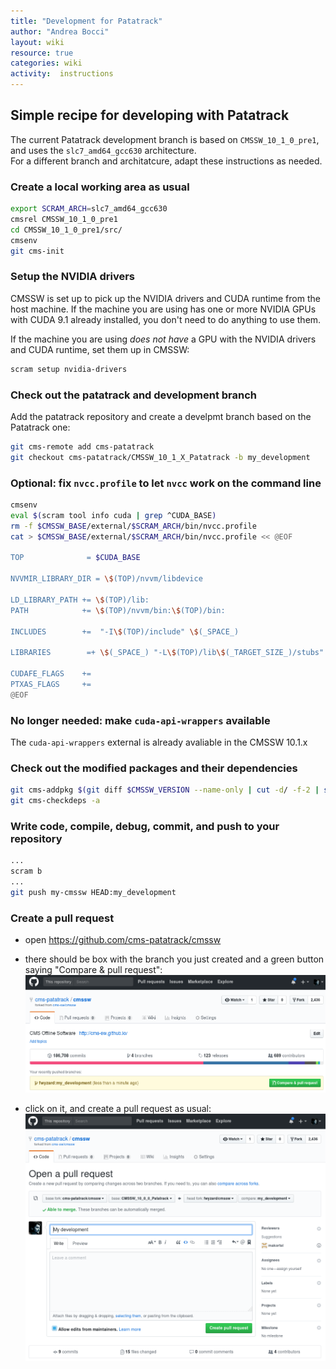 ```yaml
---
title: "Development for Patatrack"
author: "Andrea Bocci"
layout: wiki
resource: true
categories: wiki
activity:  instructions
---
```


## Simple recipe for developing with Patatrack
The current Patatrack development branch is based on `CMSSW_10_1_0_pre1`, and uses the `slc7_amd64_gcc630` architecture.  
For a different branch and architatcure, adapt these instructions as needed.

### Create a local working area as usual
```bash
export SCRAM_ARCH=slc7_amd64_gcc630
cmsrel CMSSW_10_1_0_pre1
cd CMSSW_10_1_0_pre1/src/
cmsenv
git cms-init
```

### Setup the NVIDIA drivers
CMSSW is set up to pick up the NVIDIA drivers and CUDA runtime from the host machine.
If the machine you are using has one or more NVIDIA GPUs with CUDA 9.1 already installed, you don't need to do anything to use them.

If the machine you are using *does not have* a GPU with the NVIDIA drivers and CUDA runtime, set them up in CMSSW:
```bash
scram setup nvidia-drivers
```

### Check out the patatrack and development branch
Add the patatrack repository and create a develpmt branch based on the Patatrack one:
```bash
git cms-remote add cms-patatrack
git checkout cms-patatrack/CMSSW_10_1_X_Patatrack -b my_development
```

### Optional: fix `nvcc.profile` to let `nvcc` work on the command line
```bash
cmsenv
eval $(scram tool info cuda | grep ^CUDA_BASE)
rm -f $CMSSW_BASE/external/$SCRAM_ARCH/bin/nvcc.profile
cat > $CMSSW_BASE/external/$SCRAM_ARCH/bin/nvcc.profile << @EOF

TOP              = $CUDA_BASE

NVVMIR_LIBRARY_DIR = \$(TOP)/nvvm/libdevice

LD_LIBRARY_PATH += \$(TOP)/lib:
PATH            += \$(TOP)/nvvm/bin:\$(TOP)/bin:

INCLUDES        +=  "-I\$(TOP)/include" \$(_SPACE_)

LIBRARIES        =+ \$(_SPACE_) "-L\$(TOP)/lib\$(_TARGET_SIZE_)/stubs" "-L\$(TOP)/lib\$(_TARGET_SIZE_)"

CUDAFE_FLAGS    +=
PTXAS_FLAGS     +=
@EOF
```

### No longer needed: make `cuda-api-wrappers` available
The `cuda-api-wrappers` external is already avaliable in the CMSSW 10.1.x

### Check out the modified packages and their dependencies
```bash
git cms-addpkg $(git diff $CMSSW_VERSION --name-only | cut -d/ -f-2 | sort -u)
git cms-checkdeps -a
```

### Write code, compile, debug, commit, and push to your repository
```bash
...
scram b
...
git push my-cmssw HEAD:my_development
```

### Create a pull request
  - open https://github.com/cms-patatrack/cmssw

  - there should be box with the branch you just created and a green button saying "Compare & pull request":
    ![Compare & pull request](screenshot1.png "Compare & pull request")

  - click on it, and create a pull request as usual:
    ![Create a pull request](screenshot2.png "Create a request")

